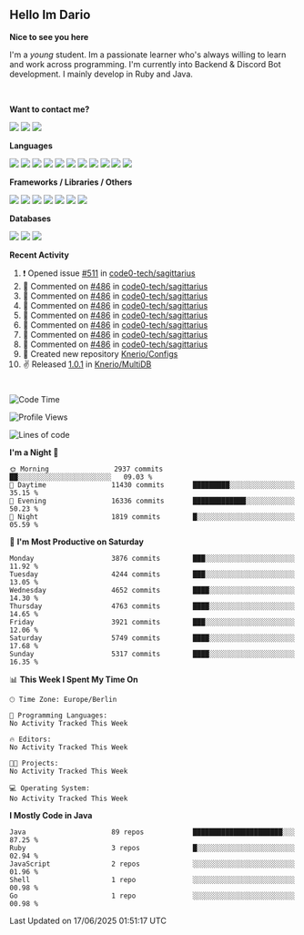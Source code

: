 <h2>Hello Im Dario</h2>

**Nice to see you here**

I'm a *young* student. Im a passionate learner who's always willing to learn and work across
programming. I'm currently into Backend & Discord Bot development. I mainly develop in Ruby and Java.

<br/>

**Want to contact me?**

<a href="https://github.com/knerio"><img src="https://img.shields.io/badge/-Github-blue?style=for-the-badge&logo=github&logoColor=white"/></a> <a href="https://discord.com/users/639416958923702292"><img src="https://img.shields.io/badge/-knerio-blue?style=for-the-badge&logo=discord&logoColor=white"/></a> <a href="https://twitch.tv/dopalos_"><img src="https://img.shields.io/badge/-twitch-blue?style=for-the-badge&logo=twitch&logoColor=white"/></a>

**Languages**

<img src="https://img.shields.io/badge/-Java-blue?style=for-the-badge&logo=java&logoColor=white"/> <img src="https://img.shields.io/badge/-Ruby-blue?style=for-the-badge&logo=Ruby&logoColor=white"/> <img src="https://img.shields.io/badge/-Git-blue?style=for-the-badge&logo=Git&logoColor=white"/> <img src="https://img.shields.io/badge/-HTML-blue?style=for-the-badge&logo=html5&logoColor=white"/> <img src="https://img.shields.io/badge/-CSS-blue?style=for-the-badge&logo=CSS3&logoColor=white"/> <img src="https://img.shields.io/badge/-Javascript-blue?style=for-the-badge&logo=javascript&logoColor=white"/> <img src="https://img.shields.io/badge/-Typescript-blue?style=for-the-badge&logo=TypeScript&logoColor=white"/> <img src="https://img.shields.io/badge/-Kotlin-blue?style=for-the-badge&logo=kotlin&logoColor=white"/> <img src="https://img.shields.io/badge/-SQL-blue?style=for-the-badge&logo=MYSQL&logoColor=white"/> <img src="https://img.shields.io/badge/-Markdown-blue?style=for-the-badge&logo=Markdown&logoColor=white"/> <img src="https://img.shields.io/badge/-JSON-blue?style=for-the-badge&logo=JSON&logoColor=white"/>
<br/>

 **Frameworks / Libraries / Others**

<img src="https://img.shields.io/badge/-Ruby_On_Rails-blue?style=for-the-badge&logo=ruby-on-rails&logoColor=white"/> <img src="https://img.shields.io/badge/-JDA-blue?style=for-the-badge&logo=JDA&logoColor=white"/> <img src="https://img.shields.io/badge/-Bootstrap-blue?style=for-the-badge&logo=Bootstrap&logoColor=white"/> <img src="https://img.shields.io/badge/-Node.JS-blue?style=for-the-badge&logo=node.js&logoColor=white"/> <img src="https://img.shields.io/badge/-React-blue?style=for-the-badge&logo=React&logoColor=white"/> <img src="https://img.shields.io/badge/-Express-blue?style=for-the-badge&logo=Express&logoColor=white"/> <img src="https://img.shields.io/badge/-Next.Js-blue?style=for-the-badge&logo=Next.Js&logoColor=white"/>

**Databases**

<img src="https://img.shields.io/badge/-MongoDB-blue?style=for-the-badge&logo=mongodb&logoColor=white"/> <img src="https://img.shields.io/badge/-MariaDB-blue?style=for-the-badge&logo=MariaDB&logoColor=white"/>
<img src="https://img.shields.io/badge/-PostgreSQL-blue?style=for-the-badge&logo=PostgreSQl&logoColor=white"/>

**Recent Activity**

<!--RECENT_ACTIVITY:start-->
1. ❗️ Opened issue [#511](https://github.com/code0-tech/sagittarius/issues/511) in [code0-tech/sagittarius](https://github.com/code0-tech/sagittarius)<br>
2. 💬 Commented on [#486](https://github.com/code0-tech/sagittarius/pull/486#discussion_r2131767662) in [code0-tech/sagittarius](https://github.com/code0-tech/sagittarius)<br>
3. 💬 Commented on [#486](https://github.com/code0-tech/sagittarius/pull/486#discussion_r2131765767) in [code0-tech/sagittarius](https://github.com/code0-tech/sagittarius)<br>
4. 💬 Commented on [#486](https://github.com/code0-tech/sagittarius/pull/486#discussion_r2131760768) in [code0-tech/sagittarius](https://github.com/code0-tech/sagittarius)<br>
5. 💬 Commented on [#486](https://github.com/code0-tech/sagittarius/pull/486#discussion_r2131758934) in [code0-tech/sagittarius](https://github.com/code0-tech/sagittarius)<br>
6. 💬 Commented on [#486](https://github.com/code0-tech/sagittarius/pull/486#discussion_r2131744500) in [code0-tech/sagittarius](https://github.com/code0-tech/sagittarius)<br>
7. 💬 Commented on [#486](https://github.com/code0-tech/sagittarius/pull/486#discussion_r2131732795) in [code0-tech/sagittarius](https://github.com/code0-tech/sagittarius)<br>
8. 💬 Commented on [#486](https://github.com/code0-tech/sagittarius/pull/486#discussion_r2131730763) in [code0-tech/sagittarius](https://github.com/code0-tech/sagittarius)<br>
9. 📔 Created new repository [Knerio/Configs](https://github.com/Knerio/Configs)<br>
10. ✌️ Released [1.0.1](https://github.com/Knerio/MultiDB/releases/tag/1.0.1) in [Knerio/MultiDB](https://github.com/Knerio/MultiDB)<br>
<!--RECENT_ACTIVITY:end-->
 
#

<!--START_SECTION:waka-->
![Code Time](http://img.shields.io/badge/Code%20Time-1%2C247%20hrs%2018%20mins-blue)

![Profile Views](http://img.shields.io/badge/Profile%20Views-6-blue)

![Lines of code](https://img.shields.io/badge/From%20Hello%20World%20I%27ve%20Written-3.1%20million%20lines%20of%20code-blue)

**I'm a Night 🦉** 

```text
🌞 Morning                2937 commits        ██░░░░░░░░░░░░░░░░░░░░░░░   09.03 % 
🌆 Daytime                11430 commits       █████████░░░░░░░░░░░░░░░░   35.15 % 
🌃 Evening                16336 commits       █████████████░░░░░░░░░░░░   50.23 % 
🌙 Night                  1819 commits        █░░░░░░░░░░░░░░░░░░░░░░░░   05.59 % 
```
📅 **I'm Most Productive on Saturday** 

```text
Monday                   3876 commits        ███░░░░░░░░░░░░░░░░░░░░░░   11.92 % 
Tuesday                  4244 commits        ███░░░░░░░░░░░░░░░░░░░░░░   13.05 % 
Wednesday                4652 commits        ████░░░░░░░░░░░░░░░░░░░░░   14.30 % 
Thursday                 4763 commits        ████░░░░░░░░░░░░░░░░░░░░░   14.65 % 
Friday                   3921 commits        ███░░░░░░░░░░░░░░░░░░░░░░   12.06 % 
Saturday                 5749 commits        ████░░░░░░░░░░░░░░░░░░░░░   17.68 % 
Sunday                   5317 commits        ████░░░░░░░░░░░░░░░░░░░░░   16.35 % 
```


📊 **This Week I Spent My Time On** 

```text
🕑︎ Time Zone: Europe/Berlin

💬 Programming Languages: 
No Activity Tracked This Week

🔥 Editors: 
No Activity Tracked This Week

🐱‍💻 Projects: 
No Activity Tracked This Week

💻 Operating System: 
No Activity Tracked This Week
```

**I Mostly Code in Java** 

```text
Java                     89 repos            ██████████████████████░░░   87.25 % 
Ruby                     3 repos             █░░░░░░░░░░░░░░░░░░░░░░░░   02.94 % 
JavaScript               2 repos             ░░░░░░░░░░░░░░░░░░░░░░░░░   01.96 % 
Shell                    1 repo              ░░░░░░░░░░░░░░░░░░░░░░░░░   00.98 % 
Go                       1 repo              ░░░░░░░░░░░░░░░░░░░░░░░░░   00.98 % 
```




 Last Updated on 17/06/2025 01:51:17 UTC
<!--END_SECTION:waka-->

